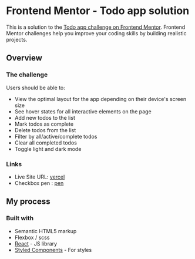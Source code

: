# Frontend Mentor - Todo app solution

This is a solution to the [Todo app challenge on Frontend Mentor](https://www.frontendmentor.io/challenges/todo-app-Su1_KokOW). Frontend Mentor challenges help you improve your coding skills by building realistic projects. 


## Overview

### The challenge

Users should be able to:

- View the optimal layout for the app depending on their device's screen size
- See hover states for all interactive elements on the page
- Add new todos to the list
- Mark todos as complete
- Delete todos from the list
- Filter by all/active/complete todos
- Clear all completed todos
- Toggle light and dark mode


### Links

- Live Site URL: [vercel](https://todo-app-eight-khaki.vercel.app/)
- Checkbox pen : [pen](https://codepen.io/e-sa/pen/MWoaqxE)

## My process

### Built with

- Semantic HTML5 markup
- Flexbox / scss
- [React](https://reactjs.org/) - JS library
- [Styled Components](https://styled-components.com/) - For styles



